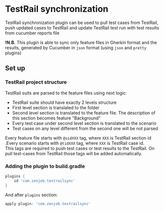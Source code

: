 # TestRail synchronization

TestRail synchronization plugin can be used to pull test cases from TestRail, push updated cases to TestRail and update TestRail test run with test results from cucumber reports file

**!N.B.** This plugin is able to sync only feature files in Gherkin format and the results, generated by Cucumber in `json` format (using `json` and `pretty` plugins)

## Set up

### TestRail project structure

TestRail suits are parsed to the feature files using next logic:  
- TestRail suite should have exactly 2 levels structure
- First level section is translated to the folder
- Second level section is translated to the feature file. The description of this section becomes feature "Background"
- Every test case under second level section is translated to the scenario
- Test cases on any level different from the second one will be not parsed

Every feature file starts with `@sidXXX` tag, where `XXX` is TestRail section id .Every scenario starts with `@tidXXX` tag, where `XXX` is TestRail case id.  
This tags are required to push test cases or test results to the TestRail. On pull test-cases from TestRail those tags will be added automatically.

### Adding the plugin to build.gradle

```gradle 
plugins {
    id 'com.zenjob.testrailsync'
}
```
And after `plugins` section:
```gradle
apply plugin: 'com.zenjob.testrailsync'
```
